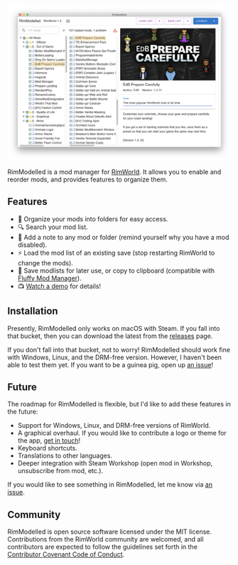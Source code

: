 [![Screenshot](assets/screenshot.png)](https://vimeo.com/641769692)

RimModelled is a mod manager for [RimWorld](https://rimworldgame.com). It allows you to enable and reorder mods, and provides features to organize them.

## Features

- :open_file_folder: Organize your mods into folders for easy access.
- :mag: Search your mod list.
- :thinking: Add a note to any mod or folder (remind yourself why you have a mod disabled).
- :zap: Load the mod list of an existing save (stop restarting RimWorld to change the mods).
- :handshake: Save modlists for later use, or copy to clipboard (compatible with [Fluffy Mod Manager](https://github.com/fluffy-mods/ModManager)).
- :tv: [Watch a demo](https://vimeo.com/641769692) for details!

## Installation

Presently, RimModelled only works on macOS with Steam. If you fall into that bucket, then you can download the latest from the [releases](https://github.com/CGamesPlay/RimModelled) page.

If you don't fall into that bucket, not to worry! RimModelled should work fine with Windows, Linux, and the DRM-free version. However, I haven't been able to test them yet. If you want to be a guinea pig, open up [an issue](https://github.com/CGamesPlay/RimModelled/issues)!

## Future

The roadmap for RimModelled is flexible, but I'd like to add these features in the future:

- Support for Windows, Linux, and DRM-free versions of RimWorld.
- A graphical overhaul. If you would like to contribute a logo or theme for the app, [get in touch](https://github.com/CGamesPlay/RimModelled/issues)!
- Keyboard shortcuts.
- Translations to other languages.
- Deeper integration with Steam Workshop (open mod in Workshop, unsubscribe from mod, etc.).

If you would like to see something in RimModelled, let me know via [an issue](https://github.com/CGamesPlay/RimModelled/issues).

## Community

RimModelled is open source software licensed under the MIT license. Contributions from the RimWorld community are welcomed, and all contributors are expected to follow the guidelines set forth in the [Contributor Covenant Code of Conduct](https://www.contributor-covenant.org/version/2/1/code_of_conduct/).

